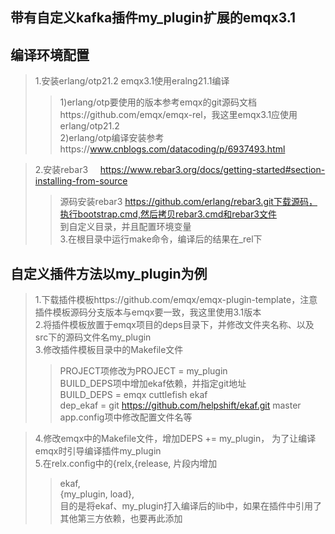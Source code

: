 
带有自定义kafka插件my_plugin扩展的emqx3.1
------------------

编译环境配置
------------------
>1.安装erlang/otp21.2   emqx3.1使用eralng21.1编译  
>>1)erlang/otp要使用的版本参考emqx的git源码文档https://github.com/emqx/emqx-rel，我这里emqx3.1应使用erlang/otp21.2  
>>2)erlang/otp编译安装参考https://www.cnblogs.com/datacoding/p/6937493.html  

>2.安装rebar3     https://www.rebar3.org/docs/getting-started#section-installing-from-source  
>>源码安装rebar3 https://github.com/erlang/rebar3.git下载源码，执行bootstrap.cmd,然后拷贝rebar3.cmd和rebar3文件  
>>到自定义目录，并且配置环境变量  
>3.在根目录中运行make命令，编译后的结果在_rel下

自定义插件方法以my_plugin为例
------------------
>1.下载插件模板https://github.com/emqx/emqx-plugin-template，注意插件模板源码分支版本与emqx要一致，我这里使用3.1版本  
>2.将插件模板放置于emqx项目的deps目录下，并修改文件夹名称、以及src下的源码文件名my_plugin  
>3.修改插件模板目录中的Makefile文件  
>>PROJECT项修改为PROJECT = my_plugin  
>>BUILD_DEPS项中增加ekaf依赖，并指定git地址  
>>BUILD_DEPS = emqx cuttlefish ekaf  
>>dep_ekaf = git https://github.com/helpshift/ekaf.git master  
>>app.config项中修改配置文件名等  
 
>4.修改emqx中的Makefile文件，增加DEPS += my_plugin， 为了让编译emqx时引导编译插件my_plugin  
>5.在relx.config中的{relx,{release, 片段内增加  
>>ekaf,  
>>{my_plugin, load},  
>>目的是将ekaf、my_plugin打入编译后的lib中，如果在插件中引用了其他第三方依赖，也要再此添加  
